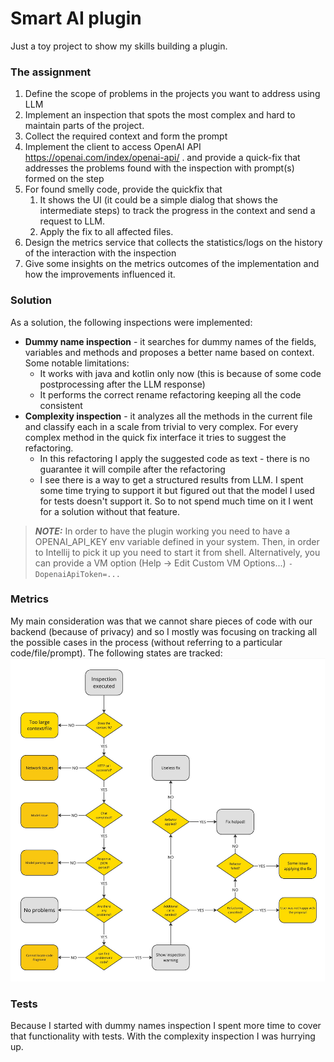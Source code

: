 # Smart AI plugin
Just a toy project to show my skills building a plugin.

### The assignment
1. Define the scope of problems in the projects you want to address using LLM
2. Implement an inspection that spots the most complex and hard to maintain parts of the
   project.
3. Collect the required context and form the prompt
4. Implement the client to access OpenAI API https://openai.com/index/openai-api/ . and
   provide a quick-fix that addresses the problems found with the inspection with prompt(s)
   formed on the step
5. For found smelly code, provide the quickfix that 
   1. It shows the UI (it could be a simple dialog that shows the intermediate steps) to
      track the progress in the context and send a request to LLM.
   2. Apply the fix to all affected files.
6. Design the metrics service that collects the statistics/logs on the history of the interaction
   with the inspection
7. Give some insights on the metrics outcomes of the implementation and how the
   improvements influenced it.

### Solution
As a solution, the following inspections were implemented:
* **Dummy name inspection** - it searches for dummy names of the fields, variables and methods and proposes a
  better name based on context. Some notable limitations:
  * It works with java and kotlin only now (this is because of some code postprocessing after the LLM response)
  * It performs the correct rename refactoring keeping all the code consistent
* **Complexity inspection** - it analyzes all the methods in the current file and classify each in a scale from trivial 
  to very complex. For every complex method in the quick fix interface it tries to suggest the refactoring.
  * In this refactoring I apply the suggested code as text - there is no guarantee it will compile after the refactoring 
  * I see there is a way to get a structured results from LLM. I spent some time trying to support it but figured out that
  the model I used for tests doesn't support it. So to not spend much time on it I went for a solution without that feature.
> **_NOTE:_**  In order to have the plugin working you need to have a OPENAI_API_KEY env variable defined in your system.
> Then, in order to Intellij to pick it up you need to start it from shell. Alternatively, you can provide a VM option 
> (Help → Edit Custom VM Options...) `-DopenaiApiToken=...`
    
### Metrics
My main consideration was that we cannot share pieces of code with our backend (because of privacy) and so I mostly 
was focusing on tracking all the possible cases in the process (without referring to a particular code/file/prompt).
The following states are tracked:
![metrics](docs/flow-states.jpg)

### Tests
Because I started with dummy names inspection I spent more time to cover that functionality with tests. 
With the complexity inspection I was hurrying up. 